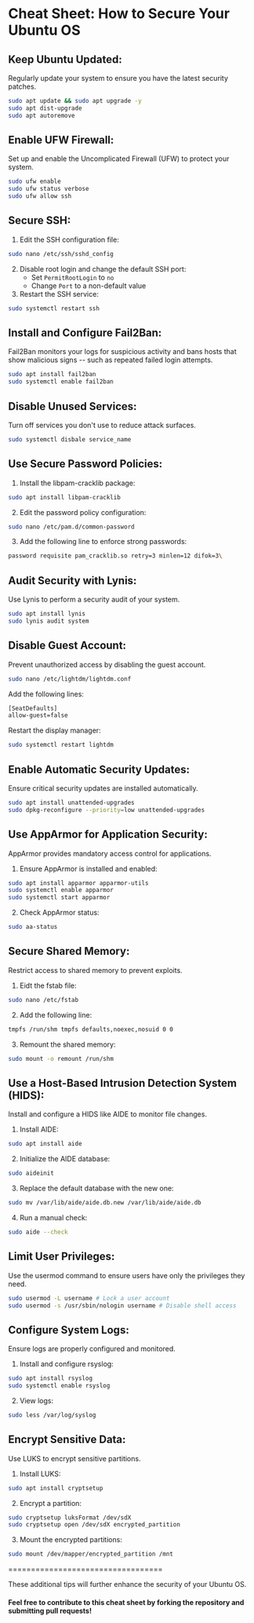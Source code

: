 # Cheat Sheet: How to Secure Your Ubuntu OS

## Keep Ubuntu Updated:
Regularly update your system to ensure you have the latest security patches.

```bash
sudo apt update && sudo apt upgrade -y
sudo apt dist-upgrade
sudo apt autoremove
```

## Enable UFW Firewall:
Set up and enable the Uncomplicated Firewall (UFW) to protect your system.

```bash
sudo ufw enable
sudo ufw status verbose
sudo ufw allow ssh
```

## Secure SSH:
1. Edit the SSH configuration file:
```bash
sudo nano /etc/ssh/sshd_config
```
2. Disable root login and change the default SSH port:
   - Set `PermitRootLogin` to `no`
   - Change `Port` to a non-default value
3. Restart the SSH service:
```bash
sudo systemctl restart ssh
```

## Install and Configure Fail2Ban:
Fail2Ban monitors your logs for suspicious activity and bans hosts that show malicious signs -- such as repeated failed login attempts.

```bash
sudo apt install fail2ban
sudo systemctl enable fail2ban
```

## Disable Unused Services:
Turn off services you don't use to reduce attack surfaces.

```bash
sudo systemctl disbale service_name
```

## Use Secure Password Policies:
1. Install the libpam-cracklib package:
```bash
sudo apt install libpam-cracklib
```
2. Edit the password policy configuration:
```bash
sudo nano /etc/pam.d/common-password
```
3.  Add the following line to enforce strong passwords:
```bash
password requisite pam_cracklib.so retry=3 minlen=12 difok=3\
```

## Audit Security with Lynis:
Use Lynis to perform a security audit of your system.
```bash
sudo apt install lynis
sudo lynis audit system
```

## Disable Guest Account:
Prevent unauthorized access by disabling the guest account.
```bash
sudo nano /etc/lightdm/lightdm.conf
```
Add the following lines:
```bash
[SeatDefaults]
allow-guest=false
```
Restart the display manager:
```bash
sudo systemctl restart lightdm
```

## Enable Automatic Security Updates:
Ensure critical security updates are installed automatically.
```bash
sudo apt install unattended-upgrades
sudo dpkg-reconfigure --priority=low unattended-upgrades
```

## Use AppArmor for Application Security:
AppArmor provides mandatory access control for applications.
1.  Ensure AppArmor is installed and enabled:
```bash
sudo apt install apparmor apparmor-utils
sudo systemctl enable apparmor
sudo systemctl start apparmor
```
2.  Check AppArmor status:
```bash
sudo aa-status
```

## Secure Shared Memory:
Restrict access to shared memory to prevent exploits.
1.  Eidt the fstab file:
```bash
sudo nano /etc/fstab
```
2.  Add the following line:
```bash
tmpfs /run/shm tmpfs defaults,noexec,nosuid 0 0
```
3.  Remount the shared memory:
```bash
sudo mount -o remount /run/shm
```

## Use a Host-Based Intrusion Detection System (HIDS):
Install and configure a HIDS like AIDE to monitor file changes.
1.  Install AIDE:
```bash
sudo apt install aide
```
2.  Initialize the AIDE database:
```bash
sudo aideinit
```
3.  Replace the default database with the new one:
```bash
sudo mv /var/lib/aide/aide.db.new /var/lib/aide/aide.db
```
4.  Run a manual check:
```bash
sudo aide --check
```

## Limit User Privileges:
Use the usermod command to ensure users have only the privileges they need.
```bash
sudo usermod -L username # Lock a user account
sudo usermod -s /usr/sbin/nologin username # Disable shell access
```

## Configure System Logs:
Ensure logs are properly configured and monitored.
1.  Install and configure rsyslog:
```bash
sudo apt install rsyslog
sudo systemctl enable rsyslog
```
2.  View logs:
```bash
sudo less /var/log/syslog
```

## Encrypt Sensitive Data:
Use LUKS to encrypt sensitive partitions.
1.  Install LUKS:
```bash
sudo apt install cryptsetup
```
2.  Encrypt a partition:
```bash
sudo cryptsetup luksFormat /dev/sdX
sudo cryptsetup open /dev/sdX encrypted_partition
```
3.  Mount the encrypted partitions:
```bash
sudo mount /dev/mapper/encrypted_partition /mnt
```

==================================

These additional tips will further enhance the security of your Ubuntu OS.

#### Feel free to contribute to this cheat sheet by forking the repository and submitting pull requests!
